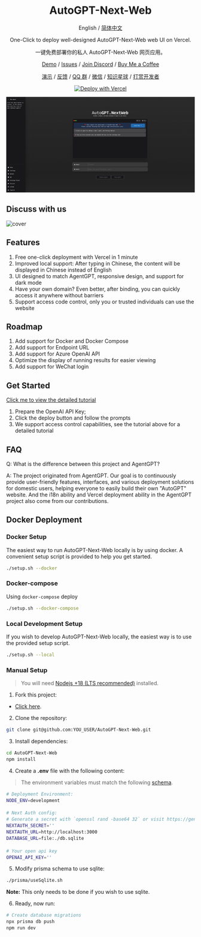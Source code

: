 <div align="center">

<h1 align="center">AutoGPT-Next-Web</h1>

English / [简体中文](https://github.com/Dogtiti/AutoGPT-Next-Web/blob/main/docs/README_CN.md)

One-Click to deploy well-designed AutoGPT-Next-Web web UI on Vercel.

一键免费部署你的私人 AutoGPT-Next-Web 网页应用。

[Demo](https://auto-agentgpt.com/) / [Issues](https://github.com/Dogtiti/AutoGPT-Next-Web/issues) / [Join Discord](https://discord.gg/Xnsbhg6Uvd) / [Buy Me a Coffee](https://www.buymeacoffee.com/elricliu)

[演示](https://auto-agentgpt.com/) / [反馈](https://github.com/Dogtiti/AutoGPT-Next-Web/issues) / [QQ 群](https://user-images.githubusercontent.com/38354472/232797111-d34a81b0-2739-4251-82b6-6093dc0eb0b6.png) / [微信](https://user-images.githubusercontent.com/38354472/232797309-9348f3a6-1dd7-422a-ad01-935247b1970e.png) / [知识星球](https://user-images.githubusercontent.com/38354472/232797482-c42222ff-74f9-4519-ba6f-752288dbe262.png) / [打赏开发者](https://user-images.githubusercontent.com/38354472/232796654-c749602b-c1d4-402b-8c31-e7c013b7a42d.png)

[![Deploy with Vercel](https://vercel.com/button)](https://vercel.com/new/clone?repository-url=https%3A%2F%2Fgithub.com%2FDogtiti%2FAutoGPT-Next-Web&env=OPENAI_API_KEY&project-name=autogpt-next-web&repository-name=AutoGPT-Next-Web)

![cover](./public/cover-en.png)

</div>

## Discuss with us

![cover](https://user-images.githubusercontent.com/38354472/232792153-683125c9-33bf-492f-ac6b-fbaab8c7b46e.png)

## Features

1. Free one-click deployment with Vercel in 1 minute
2. Improved local support: After typing in Chinese, the content will be displayed in Chinese instead of English
3. UI designed to match AgentGPT, responsive design, and support for dark mode
4. Have your own domain? Even better, after binding, you can quickly access it anywhere without barriers
5. Support access code control, only you or trusted individuals can use the website

## Roadmap

1. Add support for Docker and Docker Compose
2. Add support for Endpoint URL
3. Add support for Azure OpenAI API
4. Optimize the display of running results for easier viewing
5. Add support for WeChat login

## Get Started

[Click me to view the detailed tutorial](https://autogpt-next-web.gitbook.io/autogpt-next-web/) 
1. Prepare the OpenAI  API Key;
2. Click the deploy button and follow the prompts
3. We support access control capabilities, see the tutorial above for a detailed tutorial

## FAQ

Q: What is the difference between this project and AgentGPT?

A: The project originated from AgentGPT. Our goal is to continuously provide user-friendly features, interfaces, and various deployment solutions for domestic users, helping everyone to easily build their own "AutoGPT" website. And the i18n ability and Vercel deployment ability in the AgentGPT project also come from our contributions.

## Docker Deployment

### Docker Setup

The easiest way to run AutoGPT-Next-Web locally is by using docker.
A convenient setup script is provided to help you get started.

```bash
./setup.sh --docker
```

### Docker-compose

Using `docker-compose` deploy
```bash
./setup.sh --docker-compose
```

### Local Development Setup

If you wish to develop AutoGPT-Next-Web locally, the easiest way is to
use the provided setup script.

```bash
./setup.sh --local
```

### Manual Setup

> You will need [Nodejs +18 (LTS recommended)](https://nodejs.org/en/) installed.

1. Fork this project:

- [Click here](https://github.com/Dogtiti/AutoGPT-Next-Web/fork).

2. Clone the repository:

```bash
git clone git@github.com:YOU_USER/AutoGPT-Next-Web.git
```

3. Install dependencies:

```bash
cd AutoGPT-Next-Web
npm install
```

4. Create a **.env** file with the following content:

> The environment variables must match the following [schema](https://github.com/Dogtiti/AutoGPT-Next-Web/blob/main/src/env/schema.mjs).

```bash
# Deployment Environment:
NODE_ENV=development

# Next Auth config:
# Generate a secret with `openssl rand -base64 32` or visit https://generate-secret.vercel.app/
NEXTAUTH_SECRET=''
NEXTAUTH_URL=http://localhost:3000
DATABASE_URL=file:./db.sqlite

# Your open api key
OPENAI_API_KEY=''
```

5. Modify prisma schema to use sqlite:

```bash
./prisma/useSqlite.sh
```

**Note:** This only needs to be done if you wish to use sqlite.

6. Ready, now run:

```bash
# Create database migrations
npx prisma db push
npm run dev
```

